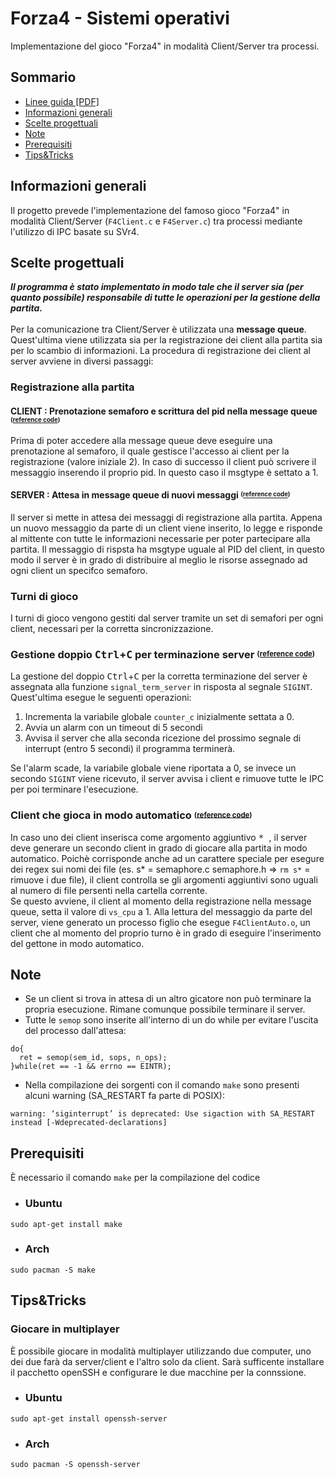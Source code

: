 # Forza4 - Sistemi operativi
Implementazione del gioco "Forza4" in modalità Client/Server tra processi.

## Sommario
* [Linee guida [PDF]](Doc/2022-23ElaboratoSystemCall.pdf)
* [Informazioni generali](#informazioni-generali)
* [Scelte progettuali](#scelte-progettuali)
* [Note](#note)
* [Prerequisiti](#prerequisiti)
* [Tips&Tricks](#tips&triks)

## Informazioni generali
Il progetto prevede l'implementazione del famoso gioco "Forza4" in modalità Client/Server (```F4Client.c``` e ```F4Server.c```) tra processi mediante l'utilizzo di IPC basate su SVr4.

## Scelte progettuali
***Il programma è stato implementato in modo tale che il server sia (per quanto possibile) responsabile di tutte le operazioni per la gestione della partita.***<br><br>
Per la comunicazione tra Client/Server è utilizzata una **message queue**. Quest'ultima viene utilizzata sia per la registrazione dei client alla partita sia per lo scambio di informazioni. La procedura di registrazione dei client al server avviene in diversi passaggi:
### Registrazione alla partita
#### CLIENT : Prenotazione semaforo e scrittura del pid nella message queue <sup><sub>([reference code](https://github.com/Phil-Peret/ElaboratoSO/blob/da4bfc393a1c99d7fff16d4af7d4908eb8de48f8/F4Client.c#L202-L207))</sub></sup>
Prima di poter accedere alla message queue deve eseguire una prenotazione al semaforo, il quale gestisce l'accesso ai client per la registrazione (valore iniziale 2). In caso di successo il client può scrivere il messaggio inserendo il proprio pid. In questo caso il msgtype è settato a 1. 
#### SERVER : Attesa in message queue di nuovi messaggi <sup><sub>([reference code](https://github.com/Phil-Peret/ElaboratoSO/blob/c27a4536276f16b026af7afcb3efffe40d8bff1a/F4Server.c#L239-L272))</sub></sup>
Il server si mette in attesa dei messaggi di registrazione alla partita. Appena un nuovo messaggio da parte di un client viene inserito, lo legge e risponde al mittente con tutte le informazioni necessarie per poter partecipare alla partita. Il messaggio di rispsta ha msgtype uguale al PID del client, in questo modo il server è in grado di distribuire al meglio le risorse assegnado ad ogni client un specifco semaforo.
### Turni di gioco
I turni di gioco vengono gestiti dal server tramite un set di semafori per ogni client, necessari per la corretta sincronizzazione.

### Gestione doppio <kbd>Ctrl</kbd>+<kbd>C</kbd> per terminazione server <sup><sub>([reference code](https://github.com/Phil-Peret/ElaboratoSO/blob/1a1804c8deef69775ce23bc0480be666b0c4aa3f/F4Client.c#L117-L146))</sub></sup>
La gestione del doppio <kbd>Ctrl</kbd>+<kbd>C</kbd> per la corretta terminazione del server è assegnata alla funzione ```signal_term_server``` in risposta al segnale ```SIGINT```. Quest'ultima esegue le seguenti operazioni:
1. Incrementa la variabile globale ```counter_c``` inizialmente settata a 0.  
2. Avvia un alarm con un timeout di 5 secondi 
3. Avvisa il server che alla seconda ricezione del prossimo segnale di interrupt (entro 5 secondi) il programma terminerà. 

Se l'alarm scade, la variabile globale viene riportata a 0, se invece un secondo ```SIGINT``` viene ricevuto, il server avvisa i client e rimuove tutte le IPC per poi terminare l'esecuzione.

### Client che gioca in modo automatico <sup><sub>([reference code](https://github.com/Phil-Peret/ElaboratoSO/blob/474bfe9c03b3bfcf7941827000c28fcc5b04c923/F4ClientAuto.c#L244-L271))</sub></sup>
In caso uno dei client inserisca come argomento aggiuntivo <kbd> * </kbd>, il server deve generare un secondo client in grado di giocare alla partita in modo automatico. Poichè corrisponde anche ad un carattere speciale per esegure dei regex sui nomi dei file (es. s* = semaphore.c  semaphore.h => ```rm s*``` = rimuove i due file), il client controlla se gli argomenti aggiuntivi sono uguali al numero di file persenti nella cartella corrente. <br>
Se questo avviene, il client al momento della registrazione nella message queue, setta il valore di ```vs_cpu``` a 1. Alla lettura del messaggio da parte del server, viene generato un processo figlio che esegue  ```F4ClientAuto.o```, un client che al momento del proprio turno è in grado di eseguire l'inserimento del gettone in modo automatico.

## Note
* Se un client si trova in attesa di un altro gicatore non può terminare la propria esecuzione. Rimane comunque possibile terminare il server. 
* Tutte le ```semop``` sono inserite all'interno di un do while per evitare l'uscita del processo dall'attesa:
```
do{
  ret = semop(sem_id, sops, n_ops);
}while(ret == -1 && errno == EINTR);
```
* Nella compilazione dei sorgenti con il comando ```make``` sono presenti alcuni warning (SA_RESTART fa parte di POSIX):
``` 
warning: ‘siginterrupt’ is deprecated: Use sigaction with SA_RESTART instead [-Wdeprecated-declarations]
```

## Prerequisiti
È necessario il comando ```make``` per la compilazione del codice
* ### Ubuntu
```
sudo apt-get install make
```
* ### Arch
```
sudo pacman -S make
```

## Tips&Tricks
### Giocare in multiplayer
È possibile giocare in modalità multiplayer utilizzando due computer, uno dei due farà da server/client e l'altro solo da client. Sarà sufficente installare il pacchetto openSSH e configurare le due macchine per la connssione.

* ### Ubuntu
```
sudo apt-get install openssh-server
```
* ### Arch
```
sudo pacman -S openssh-server
```


